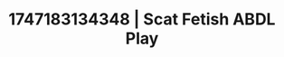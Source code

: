 ---
categories:
- Erotic audiobooks
- Workplace fantasy
- Breath play
- Voyeur fantasy
- Public sex
image: /assets/images/1747183134348.jpg
layout: post
seo:
  description: Featured content with sensual Scat Fetish, ABDL Play. HD images available.
  keywords: Scat Fetish, ABDL Play
  og_image: /assets/images/1747183134348.jpg
  schema_type: VisualArtwork
tags:
- ABDL Play
- Scat Fetish
- '#1747183134348'
title: 1747183134348 | Scat Fetish ABDL Play
---